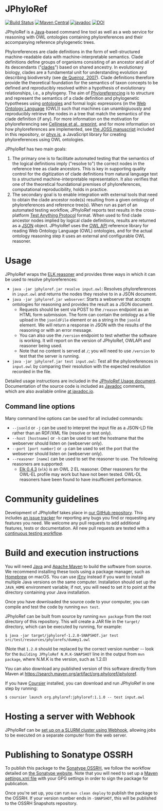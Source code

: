 # JPhyloRef

[![Build Status](https://github.com/phyloref/jphyloref/workflows/Build%20with%20Maven/badge.svg)](https://github.com/phyloref/jphyloref/actions?query=workflow%3A%22Build+with+Maven%22)
[![Maven Central](https://img.shields.io/maven-central/v/org.phyloref/jphyloref.svg?label=Maven%20Central)](https://search.maven.org/search?q=g:%22org.phyloref%22%20AND%20a:%22jphyloref%22)
[![javadoc](https://javadoc.io/badge2/org.phyloref/jphyloref/javadoc.svg)](https://javadoc.io/doc/org.phyloref/jphyloref)
[![DOI](https://zenodo.org/badge/104808310.svg)](https://zenodo.org/badge/latestdoi/104808310)

JPhyloRef is a [Java]-based command line tool as well as a web service for reasoning with OWL ontologies containing
phyloreferences and their accompanying reference phylogenetic trees.

Phyloreferences are clade definitions in the form of well-structured machine-readable data with
machine-interpretable semantics. Clade definitions define groups of organisms consisting of an ancestor and
all of its descendants ("[clades]") based on shared ancestry. In evolutionary biology, clades are a fundamental unit for
understanding evolution and describing biodiversity (see [de Queiroz, 2007]). Clade definitions therefore provide
the theoretical foundation for the semantics of taxon concepts to be defined and reproducibly resolved within a hypothesis
of evolutionary relationships, i.e., a phylogeny. The aim of [Phyloreferencing] is to structure and represent the semantics
of a clade definition and phylogenetic hypotheses using [ontologies] and formal logic expressions (in the
[Web Ontology Language] (OWL)) such that machines can unambigiuously and reproducibly retrieve the nodes in a tree that
match the semantics of the clade definition (if any). For more information on the motivation for phyloreferencing see
[Cellinese et al., preprint], and for more information on how phyloreferences are implemented, see [the JOSS manuscript]
included in this repository, or [phyx.js], a JavaScript library for creating phyloreferences using OWL ontologies.

JPhyloRef has two main goals:

1. The primary one is to facilitate automated testing that the semantics
of the logical definitions imply ("resolve to") the correct nodes in the reference tree as clade ancestors. This is key in
supporting quality control for the digitization of clade definitions from natural language text to a structured
machine-interpretable representation. It also verifies that one of the theoretical foundational premises of phyloreferences,
computational reproducibility, holds in practice.
2. The secondary goal is to enable integration with external tools that need
to obtain the clade ancestor node(s) resulting from a given ontology of phyloreferences and reference tree(s). When run as
part of an automated testing workflow, JPhyloRef reports test results in the cross-platform [Test Anything Protocol]
format. When used to find clade ancestor nodes implied by logical clade definitions, results are returned as a [JSON] object.
JPhyloRef uses the [OWL API] reference library for reading Web Ontology Language (OWL) ontologies, and for the actual ontology reasoning step it uses an external and configurable OWL reasoner.

# Usage

JPhyloRef wraps the [ELK reasoner] and provides three ways in which it
can be used to resolve phyloreferences:

- `java -jar jphyloref.jar resolve input.owl`: Resolves phyloreferences in `input.owl`
  and returns the nodes they resolve to in a JSON document.
- `java -jar jphyloref.jar webserver`: Starts a webserver that accepts ontologies
  for reasoning and provides the result as a JSON document.
    - Requests should be sent via POST to the `/reason` endpoint as an HTML
      form submission. The form can contain the ontology as a file upload in the
      `jsonldFile` element or as a string in the `jsonld` element. We will return
      a response in JSON with the results of the reasoning or with an error message.
    - You can also use the `/version` endpoint to test whether the software is
      working. It will report on the version of JPhyloRef, OWLAPI and reasoner
      being used.
    - Note that no content is served at `/`; you will need to use `/version` to
      test that the server is running.
- `java -jar jphyloref.jar test input.owl`: Test all the phyloreferences in
  `input.owl` by comparing their resolution with the expected resolution recorded
  in the file.

Detailed usage instructions are included in the [JPhyloRef Usage document]. Documentation of the source code is included
as [Javadoc] comments, which are also available online [at javadoc.io].

## Command line options

Many command line options can be used for all included commands:
- `--jsonld` or `-j` can be used to interpret the input file as a JSON-LD file
  rather than an RDF/XML file (resolve or test only).
- `--host [hostname]` or `-h` can be used to set the hostname that the webserver
  should listen on (webserver only).
- `--port [port number]` or `-p` can be used to set the port that the webserver
  should listen on (webserver only).
- `--reasoner [name]` can be used to set the reasoner to use. The following reasoners
  are supported:
  - [Elk 0.4.3](https://github.com/liveontologies/elk-reasoner) (`elk`) is an OWL 2 EL
    reasoner. Other reasoners for the OWL-EL profile may work but have not been tested. OWL-DL reasoners have been found to have insufficient performance.

# Community guidelines

Development of JPhyloRef takes place in [our GitHub repository]. This includes [an issue tracker] for reporting any bugs you find or requesting any features you need. We welcome any pull requests to add additional features, tests or documentation. All new pull requests are tested with a [continuous testing workflow].

# Build and execution instructions

You will need [Java] and [Apache Maven] to build the software from source. We recommend installing these
tools using a package manager, such as [Homebrew] on macOS. You can use [jEnv] instead if you want to install
multiple Java versions on the same computer. Installation should set up the `JAVA_HOME` environment
variable; if not, you will need to set it to point at the directory containing your Java installation.

Once you have downloaded the source code to your computer, you can compile and test the code by running `mvn test`.

JPhyloRef can be built from source by running `mvn package` from the root directory of this repository. This will create a JAR file in the `target/` directory, which can be executed by running,
for example:

```
$ java -jar target/jphyloref-1.2.0-SNAPSHOT.jar test src/test/resources/phylorefs/dummy1.owl
```

(Note that `1.2.0` should be replaced by the correct version number -- look for the `Building JPhyloRef N.M.K-SNAPSHOT` line in the output from `mvn package`, where N.M.K is the version, such as 1.2.0)

You can also download any published version of this software directly from Maven
at https://search.maven.org/artifact/org.phyloref/jphyloref.

If you have [Coursier] installed, you can download and run JPhyloRef in one step
by running:

```
$ coursier launch org.phyloref:jphyloref:1.1.0 -- test input.owl
```

# Hosting a server with Webhook

JPhyloRef can be [set up on a SLURM cluster using Webhook](webhook/README.md),
allowing jobs to be executed on a separate computer from the web server.

# Publishing to Sonatype OSSRH

To publish this package to the [Sonatype OSSRH], we follow the workflow
detailed on [the Sonatype website]. Note that you will need to set up a
[Maven settings.xml file] with your GPG settings in order to sign the
package for publication.

Once you're set up, you can run `mvn clean deploy` to publish the package
to the OSSRH. If your version number ends in `-SNAPSHOT`, this will be
published to the OSSRH Snapshots repository.

  [clades]: https://en.wikipedia.org/wiki/Clade
  [de Queiroz, 2007]: https://doi.org/10.1080/10635150701656378
  [Phyloreferencing]: https://www.phyloref.org/
  [Cellinese et al., preprint]: https://doi.org/10.32942/osf.io/57yjs
  [ontologies]: https://en.wikipedia.org/wiki/Ontology
  [Web Ontology Language]: https://www.w3.org/OWL/
  [Test Anything Protocol]: http://testanything.org/
  [JSON]: https://www.json.org/
  [OWL API]: https://github.com/owlcs/owlapi
  [the JOSS manuscript]: ./paper/paper.md
  [phyx.js]: https://github.com/phyloref/phyx.js
  [Elk reasoner]: http://liveontologies.github.io/elk-reasoner/
  [Java]: https://www.java.com/en/
  [Apache Maven]: https://maven.apache.org/
  [Homebrew]: https://brew.sh/
  [jEnv]: https://www.jenv.be/
  [Sonatype OSSRH]: https://central.sonatype.org/pages/ossrh-guide.html
  [the Sonatype website]: https://central.sonatype.org/pages/apache-maven.html
  [Maven settings.xml file]: https://central.sonatype.org/pages/apache-maven.html
  [Coursier]: https://get-coursier.io/
  [Javadoc]: https://en.wikipedia.org/wiki/Javadoc
  [at javadoc.io]: https://javadoc.io/doc/org.phyloref/jphyloref
  [JPhyloRef Usage document]: ./Usage.md
  [our Github repository]: https://github.com/phyloref/jphyloref
  [an issue tracker]: https://github.com/phyloref/jphyloref/issues
  [continuous testing workflow]: https://github.com/phyloref/jphyloref/actions?query=workflow%3A%22Build+with+Maven%22
